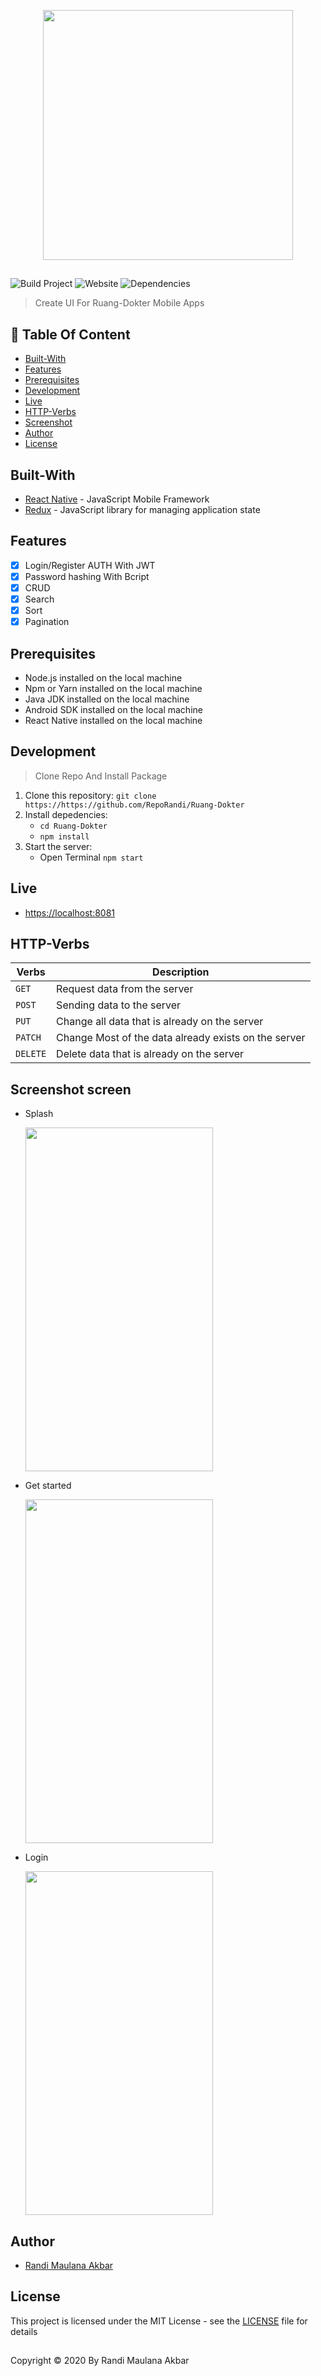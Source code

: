 <p align="center">
  <img width="400" src="https://user-images.githubusercontent.com/63716330/90742698-b8008f80-e2f9-11ea-973f-a6e153b6614a.png">
</p>

##

![Build Project](https://github.com/vuejs-id/blog/workflows/Build%20Project/badge.svg) ![Website](https://img.shields.io/website?url=https%3A%2F%2Fblog.vuejs.id%2F) ![Dependencies](https://img.shields.io/david/vuejs-id/blog.svg)

> Create UI For Ruang-Dokter Mobile Apps

## :memo: Table Of Content

- [Built-With](https://github.com/RepoRandi/Ruang-Dokter#Built-With)
- [Features](https://github.com/RepoRandi/Ruang-Dokter#Features)
- [Prerequisites](https://github.com/RepoRandi/Ruang-Dokter#Prerequisites)
- [Development](https://github.com/RepoRandi/Ruang-Dokter#Development)
- [Live](https://github.com/RepoRandi/Ruang-Dokter#Live)
- [HTTP-Verbs](https://github.com/RepoRandi/Ruang-Dokter#HTTP-Verbs)
- [Screenshot](https://github.com/RepoRandi/Ruang-Dokter#Screenshot)
- [Author](https://github.com/RepoRandi/Ruang-Dokter#Author)
- [License](https://github.com/RepoRandi/Ruang-Dokter#License)

## Built-With

- [React Native](https://reactnative.dev/) - JavaScript Mobile Framework
- [Redux](https://redux.js.org/) - JavaScript library for managing application state

## Features

- [x] Login/Register AUTH With JWT
- [x] Password hashing With Bcript
- [x] CRUD
- [x] Search
- [x] Sort
- [x] Pagination

## Prerequisites

- Node.js installed on the local machine
- Npm or Yarn installed on the local machine
- Java JDK installed on the local machine
- Android SDK installed on the local machine
- React Native installed on the local machine

## Development

> Clone Repo And Install Package

1. Clone this repository:
   `git clone https://https://github.com/RepoRandi/Ruang-Dokter`
2. Install depedencies:
   - `cd Ruang-Dokter`
   - `npm install`
3. Start the server:
   - Open Terminal `npm start`

## Live

- [https://localhost:8081](https://localhost:8081)

## HTTP-Verbs

| Verbs    | Description                                          |
| -------- | ---------------------------------------------------- |
| `GET`    | Request data from the server                         |
| `POST`   | Sending data to the server                           |
| `PUT`    | Change all data that is already on the server        |
| `PATCH`  | Change Most of the data already exists on the server |
| `DELETE` | Delete data that is already on the server            |

## Screenshot screen

- Splash
  <p>
    <img width="300" height="550" src="https://user-images.githubusercontent.com/63716330/90949077-5d893f80-e46f-11ea-86a2-15c291bc9fa9.jpg">
  </p>

- Get started
  <p>
    <img width="300" height="550" src="https://user-images.githubusercontent.com/63716330/90949143-18194200-e470-11ea-9a96-e3d813b7c4b3.jpg">
  </p>
  
 - Login
   <p>
     <img width="300" height="550" src="https://user-images.githubusercontent.com/63716330/90949392-ee611a80-e471-11ea-8e1c-8cc6ee80d20f.jpg">
   </p>

## Author

- [Randi Maulana Akbar](https://www.linkedin.com/in/randi-maulana-akbar/)

## License

This project is licensed under the MIT License - see the [LICENSE](https://github.com/RepoRandi/staycation/blob/master/LICENSE) file for details

##

Copyright © 2020 By Randi Maulana Akbar
